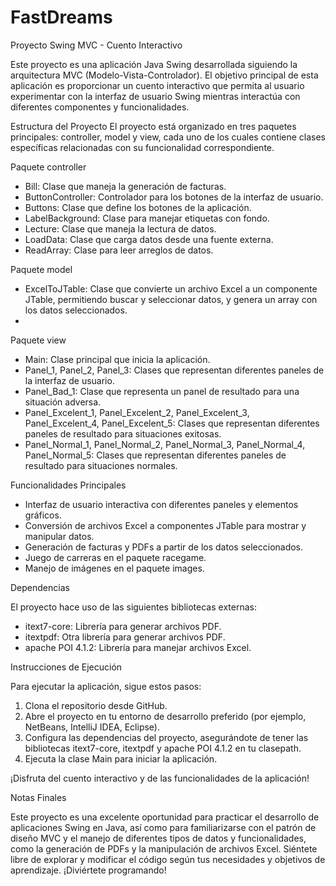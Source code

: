 # FastDreams
Proyecto Swing MVC - Cuento Interactivo

Este proyecto es una aplicación Java Swing desarrollada siguiendo la arquitectura MVC (Modelo-Vista-Controlador). El objetivo principal de esta aplicación es proporcionar un cuento interactivo que permita al usuario experimentar con la interfaz de usuario Swing mientras interactúa con diferentes componentes y funcionalidades.

Estructura del Proyecto
El proyecto está organizado en tres paquetes principales: controller, model y view, cada uno de los cuales contiene clases específicas relacionadas con su funcionalidad correspondiente.

Paquete controller
- Bill: Clase que maneja la generación de facturas.
- ButtonController: Controlador para los botones de la interfaz de usuario.
- Buttons: Clase que define los botones de la aplicación.
- LabelBackground: Clase para manejar etiquetas con fondo.
- Lecture: Clase que maneja la lectura de datos.
- LoadData: Clase que carga datos desde una fuente externa.
- ReadArray: Clase para leer arreglos de datos.

Paquete model
- ExcelToJTable: Clase que convierte un archivo Excel a un componente JTable, permitiendo buscar y seleccionar datos, y genera un array con los datos seleccionados.
- 
Paquete view
- Main: Clase principal que inicia la aplicación.
- Panel_1, Panel_2, Panel_3: Clases que representan diferentes paneles de la interfaz de usuario.
- Panel_Bad_1: Clase que representa un panel de resultado para una situación adversa.
- Panel_Excelent_1, Panel_Excelent_2, Panel_Excelent_3, Panel_Excelent_4, Panel_Excelent_5: Clases que representan diferentes paneles de resultado para situaciones exitosas.
- Panel_Normal_1, Panel_Normal_2, Panel_Normal_3, Panel_Normal_4, Panel_Normal_5: Clases que representan diferentes paneles de resultado para situaciones normales.

Funcionalidades Principales
- Interfaz de usuario interactiva con diferentes paneles y elementos gráficos.
- Conversión de archivos Excel a componentes JTable para mostrar y manipular datos.
- Generación de facturas y PDFs a partir de los datos seleccionados.
- Juego de carreras en el paquete racegame.
- Manejo de imágenes en el paquete images.

Dependencias

El proyecto hace uso de las siguientes bibliotecas externas:

- itext7-core: Librería para generar archivos PDF.
- itextpdf: Otra librería para generar archivos PDF.
- apache POI 4.1.2: Librería para manejar archivos Excel.

Instrucciones de Ejecución

Para ejecutar la aplicación, sigue estos pasos:

1. Clona el repositorio desde GitHub.
2. Abre el proyecto en tu entorno de desarrollo preferido (por ejemplo, NetBeans, IntelliJ IDEA, Eclipse).
3. Configura las dependencias del proyecto, asegurándote de tener las bibliotecas itext7-core, itextpdf y apache POI 4.1.2 en tu clasepath.
4. Ejecuta la clase Main para iniciar la aplicación.

¡Disfruta del cuento interactivo y de las funcionalidades de la aplicación!

Notas Finales

Este proyecto es una excelente oportunidad para practicar el desarrollo de aplicaciones Swing en Java, así como para familiarizarse con el patrón de diseño MVC y el manejo de diferentes tipos de datos y funcionalidades, como la generación de PDFs y la manipulación de archivos Excel. Siéntete libre de explorar y modificar el código según tus necesidades y objetivos de aprendizaje. ¡Diviértete programando!
